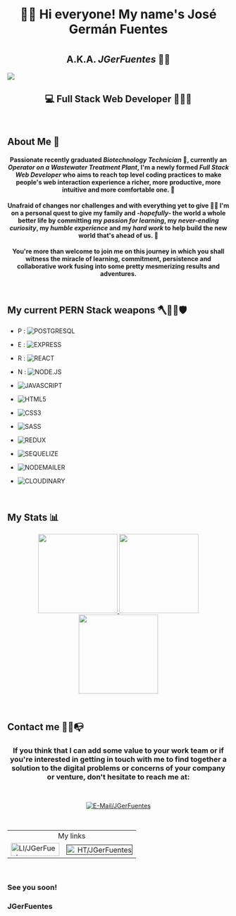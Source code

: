 <h1 align="center" > 👋🏼 Hi everyone! My name's <strong>José Germán Fuentes</strong> <h1>

<h2 align="center"> A.K.A. <strong><em>JGerFuentes</em></strong> 🤘🏼 </h2>

<img src="https://imgur.com/wbC5qJW.png" ><img/>



<h2 align="center"><strong> 💻 Full Stack Web Developer 👨🏻‍💻 </strong></h2>

<br/>

## About Me 📖

#### <p align="center">Passionate recently graduated <strong><em>Biotechnology Technician</strong></em> 🧬, currently an <b><em>Operator on a Wastewater Treatment Plant</b></em>, I'm a newly formed <em>Full Stack Web Developer</em> who aims to reach top level coding practices to make people's web interaction experience a richer, more productive, more intuitive and more comfortable one. 🚀

#### <p align="center">Unafraid of changes nor challenges and with everything yet to give 💪🏼 I'm on a personal quest to give my family and <i>-hopefully-</i> the world a whole better life by committing my <b><i>passion for learning</b></i>, my <b><i>never-ending curiosity</b></i>, my <b><i>humble experience</b></i> and my <b><i>hard work</b></i> to help build the new world that's ahead of us. 🌌</p>

<p align="center"><b>You're more than welcome to join me on this journey in which you shall witness the miracle of learning, commitment, persistence and collaborative work fusing into some pretty mesmerizing results and adventures.</b></p>

<br/>

## My current PERN Stack weapons 🪓🧔🏽🛡
<!-- - <img width="35" height="30" src="https://i.imgur.com/waXSNHF.png" title="js_logo" alt="js_logo" />
- <img width="45" height="40" src="https://i.imgur.com/y6flhRy.png" title="html_logo" alt="html_logo" />
- <img width="34" height="40" src="https://i.imgur.com/0kSPhDm.png" title="css_logo" alt="css_logo" />
- <img width="45" height="30" src="https://i.imgur.com/wLyjRAI.png" title="sass_logo" alt="sass_logo" />
- <img width="33" height="30" src="https://i.imgur.com/qZGgdmv.png" title="react_logo" alt="react_logo" />
- <img width="100" height="30" src="https://i.imgur.com/4j4J7sL.png" title="redux_logo" alt="redux_logo" />
- <img width="95" height="50" src="https://i.imgur.com/acLgwdD.png" title="nodejs_logo" alt="nodejs_logo" />
- <img width="100" height="35" src="https://i.imgur.com/LcWGWHX.png" title="express_logo" alt="express_logo" />
- <img width="100" height="35" src="https://imgur.com/kMRrUbX.png" title="sequelize_logo" alt="sequelize_logo" />
- <img width="100" height="50" src="https://i.imgur.com/yNGQH6S.png" title="postgres_logo" alt="postgres_logo" /> -->


- P : ![POSTGRESQL](https://img.shields.io/badge/-POSTGRESQL-363838?style=for-the-badge&logo=POSTGRESQL)

- E : ![EXPRESS](https://img.shields.io/badge/-EXPRESS-363838?style=for-the-badge&logo=EXPRESS)

- R : ![REACT](https://img.shields.io/badge/-REACT-363838?style=for-the-badge&logo=REACT)

- N : ![NODE.JS](https://img.shields.io/badge/-NODE.JS-363838?style=for-the-badge&logo=NODE.JS)

- ![JAVASCRIPT](https://img.shields.io/badge/-JAVASCRIPT-363838?style=for-the-badge&logo=JAVASCRIPT)

- ![HTML5](https://img.shields.io/badge/-html5-363838?style=for-the-badge&logo=html5)

- ![CSS3](https://img.shields.io/badge/-CSS3-363838?style=for-the-badge&logo=CSS3)

- ![SASS](https://img.shields.io/badge/-SASS-363838?style=for-the-badge&logo=SASS)

- ![REDUX](https://img.shields.io/badge/-REDUX-363838?style=for-the-badge&logo=REDUX)

- ![SEQUELIZE](https://img.shields.io/badge/-SEQUELIZE-363838?style=for-the-badge&logo=SEQUELIZE)

- ![NODEMAILER](https://img.shields.io/badge/-NODEMAILER-363838?style=for-the-badge&logo=NODEMAILER)

- ![CLOUDINARY](https://img.shields.io/badge/-CLOUDINARY-363838?style=for-the-badge&logo=CLOUDINARY)

<br/>

## My Stats 📊

<p align="center">
    <a href="https://github.com/JGerFuentes" border="1px solid color:white">
        <img height="180em" src="https://streak-stats.demolab.com/?user=JgerFuentes&theme=react&hide_border=false&border_radius=0.5em"/>
        <img height="180em" src="https://github-readme-stats.vercel.app/api?username=JGerFuentes&show_icons=true&count_private=true&hide_border=false&border_radius=0.5em&theme=react&include_all_commits=true&count_private=true"/>
        <img height="180em" src="https://github-readme-stats.vercel.app/api/top-langs/?username=JGerFuentes&hide_border=false&border_radius=0.5em&layout=compact&theme=react&hide=jupyter%20notebook"/>
    </a>
</p>

<br/>

## Contact me 📲😁📭

### <p align="center"><b> If you think that I can add some value to your work team or if you're interested in getting in touch with me to find together a solution to the digital problems or concerns of your company or venture, don't hesitate to reach me at:</b></p>
<br/>

<p align="center"> <a href="jger_fuentes@outlook.com" target="_blank"><img src="https://img.shields.io/badge/Microsoft%20Outlook-jger__fuentes@outlook.com-blue?style=flat-square&logo=MicrosoftOutlook" title="E-Mail/JGerFuentes"/></a>
</p>

<br/>

<table align="center">
    <tr align="center">
        <td colspan="2" align="center">
            My links
        </td>
    </tr>
    <tr align="center">
        <td align="left">
            <a href="https://www.linkedin.com/in/JGerFuentes" target="_blank"><img width="110" height="30" src="https://i.imgur.com/ZPBNQmf.png" title="LI/JGerFuentes"/>
        </td>
        <td align="right">
            <a href="" target="_blank"><img width="150" height="23" src="https://imgur.com/2xQJqZA.png" title="HT/JGerFuentes"/>
        </td>
    </tr>
</table>

<br/>

### See you soon!
### JGerFuentes
